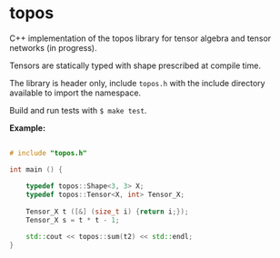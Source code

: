 # topos 

C++ implementation of the topos library for tensor algebra 
and tensor networks (in progress).

Tensors are statically typed with shape prescribed at compile time.

The library is header only, include `topos.h` with the include directory
available to import the namespace. 

Build and run tests with `$ make test`.
 
**Example:**

```cpp
 
# include "topos.h"

int main () {
    
    typedef topos::Shape<3, 3> X;
    typedef topos::Tensor<X, int> Tensor_X;
    
    Tensor_X t ([&] (size_t i) {return i;});
    Tensor_X s = t * t - 1;

    std::cout << topos::sum(t2) << std::endl;
}
``` 
